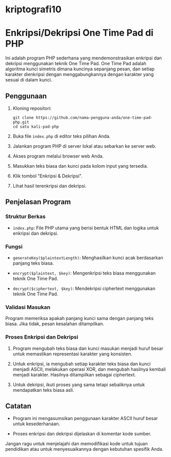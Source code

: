 # kriptografi10


# Enkripsi/Dekripsi One Time Pad di PHP

Ini adalah program PHP sederhana yang mendemonstrasikan enkripsi dan dekripsi menggunakan teknik One Time Pad. One Time Pad adalah algoritma kunci simetris dimana kuncinya sepanjang pesan, dan setiap karakter dienkripsi dengan menggabungkannya dengan karakter yang sesuai di dalam kunci.

## Penggunaan

1. Kloning repositori:

    ``` pesta
    git clone https://github.com/nama-pengguna-anda/one-time-pad-php.git
    cd satu kali-pad-php
    ```

2. Buka file `index.php` di editor teks pilihan Anda.

3. Jalankan program PHP di server lokal atau sebarkan ke server web.

4. Akses program melalui browser web Anda.

5. Masukkan teks biasa dan kunci pada kolom input yang tersedia.

6. Klik tombol "Enkripsi & Dekripsi".

7. Lihat hasil terenkripsi dan dekripsi.

## Penjelasan Program

### Struktur Berkas

- `index.php`: File PHP utama yang berisi bentuk HTML dan logika untuk enkripsi dan dekripsi.

### Fungsi

- `generateKey($plaintextLength)`: Menghasilkan kunci acak berdasarkan panjang teks biasa.

- `encrypt($plaintext, $key)`: Mengenkripsi teks biasa menggunakan teknik One Time Pad.

- `decrypt($ciphertext, $key)`: Mendekripsi ciphertext menggunakan teknik One Time Pad.

### Validasi Masukan

Program memeriksa apakah panjang kunci sama dengan panjang teks biasa. Jika tidak, pesan kesalahan ditampilkan.

### Proses Enkripsi dan Dekripsi

1. Program mengubah teks biasa dan kunci masukan menjadi huruf besar untuk memastikan representasi karakter yang konsisten.

2. Untuk enkripsi, ia mengubah setiap karakter teks biasa dan kunci menjadi ASCII, melakukan operasi XOR, dan mengubah hasilnya kembali menjadi karakter. Hasilnya ditampilkan sebagai ciphertext.

3. Untuk dekripsi, ikuti proses yang sama tetapi sebaliknya untuk mendapatkan teks biasa asli.

## Catatan

- Program ini mengasumsikan penggunaan karakter ASCII huruf besar untuk kesederhanaan.

- Proses enkripsi dan dekripsi dijelaskan di komentar kode sumber.

Jangan ragu untuk menjelajahi dan memodifikasi kode untuk tujuan pendidikan atau untuk menyesuaikannya dengan kebutuhan spesifik Anda.
 
